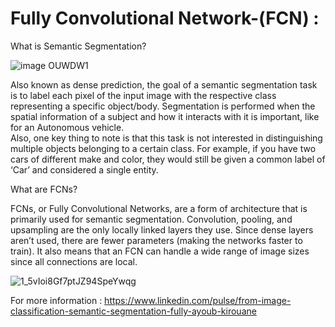 # Fully Convolutional Network-(FCN) : 


What is Semantic Segmentation?

![image OUWDW1](https://user-images.githubusercontent.com/99510125/204311464-aff36e84-6684-417e-b67b-e3cc6f04cf1c.png)


Also known as dense prediction, the goal of a semantic segmentation task is to label each pixel of the input image with the respective class representing a specific object/body. Segmentation is performed when the spatial information of a subject and how it interacts with it is important, like for an Autonomous vehicle.  
Also, one key thing to note is that this task is not interested in distinguishing multiple objects belonging to a certain class. For example, if you have two cars of different make and color, they would still be given a common label of ‘Car’ and considered a single entity. 

What are FCNs?
 
FCNs, or Fully Convolutional Networks, are a form of architecture that is primarily used for semantic segmentation. Convolution, pooling, and upsampling are the only locally linked layers they use. Since dense layers aren’t used, there are fewer parameters (making the networks faster to train). It also means that an FCN can handle a wide range of image sizes since all connections are local. 

![1_5vIoi8Gf7ptJZ94SpeYwqg](https://user-images.githubusercontent.com/99510125/204311624-90eef90d-ec03-4844-97a3-9c36eff52960.png)


For more information : https://www.linkedin.com/pulse/from-image-classification-semantic-segmentation-fully-ayoub-kirouane
